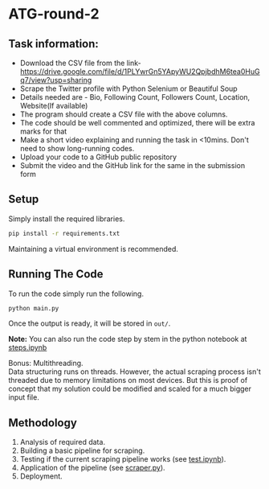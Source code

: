 # ATG-round-2

## Task information:
- Download the CSV file from the link- https://drive.google.com/file/d/1PLYwrGn5YApyWU2QpjbdhM6tea0HuGq7/view?usp=sharing
- Scrape the Twitter profile with Python Selenium or Beautiful Soup
- Details needed are - Bio, Following Count, Followers Count, Location, Website(If available)
- The program should create a CSV file with the above columns.
- The code should be well commented and optimized, there will be extra marks for that
- Make a short video explaining and running the task in <10mins. Don't need to show long-running codes.
- Upload your code to a GitHub public repository
- Submit the video and the GitHub link for the same in the submission form

## Setup
Simply install the required libraries.
```bash
pip install -r requirements.txt
```
Maintaining a virtual environment is recommended.

## Running The Code
To run the code simply run the following.
```bash
python main.py
```
Once the output is ready, it will be stored in `out/`.

**Note:** You can also run the code step by stem in the python notebook at [steps.ipynb](steps.ipynb)


Bonus: Multithreading.  
Data structuring runs on threads. However, the actual scraping process isn't threaded due to memory limitations on most devices.
But this is proof of concept that my solution could be modified and scaled for a much bigger input file.

## Methodology
1. Analysis of required data.
2. Building a basic pipeline for scraping.
3. Testing if the current scraping pipeline works (see [test.ipynb](test.ipynb)).
4. Application of the pipeline (see [scraper.py](scraper.py)).
5. Deployment.